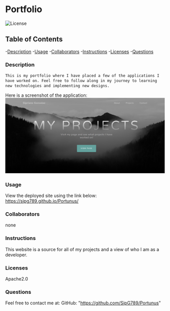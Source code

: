 # Portfolio  
![License](https://shields.io/badge/license-Apache2.0-blue.svg)

  ## Table of Contents
  -[Description](#description)
  -[Usage](#usage)
  -[Collaborators](#collaborators)
  -[Instructions](#instructions)
  -[Licenses](#licenses)
  -[Questions](#questions)

  ### Description
```
This is my portfolio where I have placed a few of the applications I have worked on. Feel free to follow along in my journey to learning new technologies and implementing new designs. 
```


Here is a screenshot of the application: 
![image](./assets/img/screenshot-portfolio.png)



  ### Usage
  View the deployed site using the link below:
    https://sipg789.github.io/Portunus/

  ### Collaborators
  none

  ### Instructions
  This website is a source for all of my projects and a view of who I am as a developer. 


  ### Licenses 
  Apache2.0

  ### Questions
  Feel free to contact me at:
  GitHub: "https://github.com/SipG789/Portunus"


